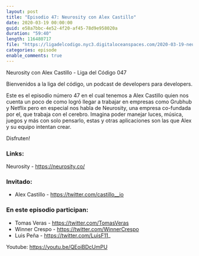 ```yaml
---
layout: post
title: "Episodio 47: Neurosity con Alex Castillo"
date: 2020-03-19 00:00:00
guid: e58a7bbc-4e52-4f20-af45-78d9e958020a
duration: "59:40"
length: 116480717
file: "https://ligadelcodigo.nyc3.digitaloceanspaces.com/2020-03-19-neurosity.mp3"
categories: episode
enable_comments: true
---
```


Neurosity con Alex Castillo - Liga del Código 047

Bienvenidos a la liga del código, un podcast de developers para developers.

Este es el episodio número 47 en el cual tenemos a Alex Castillo quien nos cuenta un poco de como logró llegar a trabajar en empresas como Grubhub y Netflix pero en especial nos habla de Neurosity, una empresa co-fundada por el, que trabaja con el cerebro. Imagina poder manejar luces, música, juegos y más con solo pensarlo, estas y otras aplicaciones son las que Alex y su equipo intentan crear.

Disfruten!

### Links:
Neurosity - https://neurosity.co/

### Invitado:
- Alex Castillo - https://twitter.com/castillo__io

### En este episodio participan:
- Tomas Veras - https://twitter.com/TomasVeras
- Winner Crespo - https://twitter.com/WinnerCrespo
- Luis Peña - https://twitter.com/LuisF11_

Youtube: https://youtu.be/QEoiBDcUmPU
